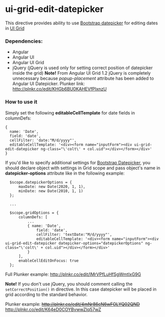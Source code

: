 # ui-grid-edit-datepicker

This directive provides ability to use [Bootstrap datepicker](https://angular-ui.github.io/bootstrap/#/datepicker) for editing dates in [UI Grid](http://ui-grid.info/)


### Dependencies:

  - Angular
  - Angular UI
  - Angular UI Grid
  - jQuery (jQuery is used only for setting correct position of datepicker inside the grid) **Note!** From Angular UI Grid 1.2 jQuery is completely unnecessary because *popup-placement* attribute has been added to Angular UI Datepicker. Plunker link: http://plnkr.co/edit/KHGb6BU0KAHEVfPlxnzU

### How to use it

  Simply set the following **editableCellTemplate** for date fields in columnDefs:

  ```
  {
    name: 'Date',
    field: 'date',
    cellFilter: 'date:"M/d/yyyy"',
    editableCellTemplate: '<div><form name="inputForm"><div ui-grid-edit-datepicker ng-class="\'colt\' + col.uid"></div></form></div>'
  }
  ```

  If you'd like to specify additional settings for [Bootstrap Datepicker](https://angular-ui.github.io/bootstrap/#/datepicker), you should declare object with settings in Grid scope and pass object's name in **datepicker-options** attribute like in the following example:

  ```
    $scope.datepickerOptions = {
        maxDate: new Date(2020, 1, 1),
        minDate: new Date(2010, 1, 1)
    };

    ...

    $scope.gridOptions = {
        columnDefs: [
            ...
            { name: 'Date',
                field: 'date',
                cellFilter: 'textDate:"M/d/yyyy"',
                editableCellTemplate: '<div><form name="inputForm"><div ui-grid-edit-datepicker datepicker-options="datepickerOptions" ng-class="\'colt\' + col.uid"></div></form></div>'
            }
        ],
        enableCellEditOnFocus: true
    };
  ```
Full Plunker example: http://plnkr.co/edit/lMrVPfLuHfSgWmtlxG9G

**Note!** If you don't use jQuery, you should comment calling the `setCorrectPosition()` in directive. In this case datepicker will be placed in grid according to the standard behavior.

Plunker example: ~~http://plnkr.co/edit/4mNr86cN6wFOLYQ02QND~~ http://plnkr.co/edit/K64eD0COYBvwwZIq57wZ